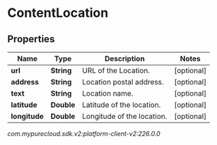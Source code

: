 # ContentLocation


## Properties

| Name | Type | Description | Notes |
| ------------ | ------------- | ------------- | ------------- |
| **url** | **String** | URL of the Location. |  [optional] |
| **address** | **String** | Location postal address. |  [optional] |
| **text** | **String** | Location name. |  [optional] |
| **latitude** | **Double** | Latitude of the location. |  [optional] |
| **longitude** | **Double** | Longitude of the location. |  [optional] |




_com.mypurecloud.sdk.v2:platform-client-v2:226.0.0_
